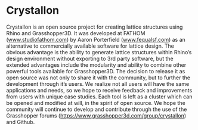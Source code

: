 # Crystallon
Crystallon is an open source project for creating lattice structures using Rhino and Grasshopper3D. It was
developed at FATHOM (www.studiofathom.com) by Aaron Porterfield (www.fequalsf.com) as an alternative to
commercially available software for lattice design. The obvious advantage is the ability to generate lattice
structures within Rhino’s design environment without exporting to 3rd party software, but the extended
advantages include the modularity and ability to combine other powerful tools available for Grasshopper3D. The
decision to release it as open source was not only to share it with the community, but to further the development
through it’s users. We realize not all users will have the same applications and needs, so we hope to receive
feedback and improvements from users with unique case studies. Each tool is left as a cluster which can be
opened and modified at will, in the spirit of open source. We hope the community will continue to develop and
contribute through the use of the Grasshopper forums (https://www.grasshopper3d.com/group/crystallon) and Github.
